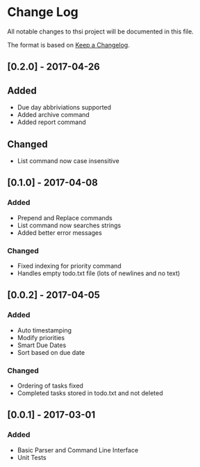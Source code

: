 # Change Log
All notable changes to thsi project will be documented in this file.

The format is based on [Keep a Changelog](http://keepachangelog.com/).

## [0.2.0] - 2017-04-26
## Added
- Due day abbriviations supported
- Added archive command
- Added report command

## Changed
- List command now case insensitive

## [0.1.0] - 2017-04-08
### Added
- Prepend and Replace commands
- List command now searches strings
- Added better error messages

### Changed
- Fixed indexing for priority command
- Handles empty todo.txt file (lots of newlines and no text)

## [0.0.2] - 2017-04-05
### Added
- Auto timestamping
- Modify priorities
- Smart Due Dates
- Sort based on due date

### Changed
- Ordering of tasks fixed
- Completed tasks stored in todo.txt and not deleted

## [0.0.1] - 2017-03-01
### Added
- Basic Parser and Command Line Interface
- Unit Tests
